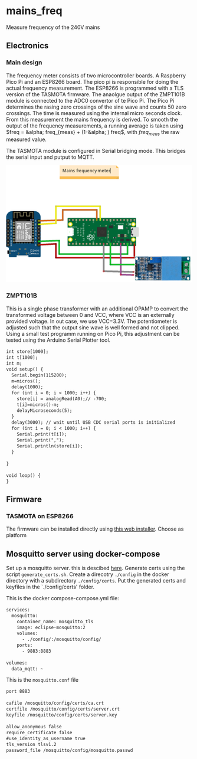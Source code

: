 # mains_freq
Measure frequency of the 240V mains

## Electronics

### Main design
The frequency meter consists of two microcontroller boards. A Raspberry Pico Pi and an ESP8266 board. The pico pi is responsible for doing the actual frequency measurement. The ESP8266 is programmed with a TLS version of the TASMOTA firmware. The anaolgue output of the ZMPT101B module is connected to the ADC0 convertor of te Pico Pi. The Pico Pi determines the rasing zero crossings of the sine wave and counts 50 zero crossings. The time is measured using the internal micro seconds clock. From this measurement the mains frequency is derived. To smooth the output of the frequency measurements, a running average is taken using $freq = &alpha; freq_{meas} + (1-&alpha; ) freq$, with $freq_{meas}$ the raw measured value. 

The TASMOTA module is configured in Serial bridging mode. This bridges the serial input and putput to MQTT. 

![Wire diagram frequency meter](images/mains_frequency_meter_bb.png)

### ZMPT101B
This is a single phase transformer with an additional OPAMP to convert the transformed voltage between 0 and VCC, where VCC is an externally provided voltage. In out case, we use VCC=3.3V. The potentiometer is adjusted such that the output sine wave is well formed and not clipped. Using a small test programm running on Pico Pi, this adjustment can be tested using the Arduino Serial Plotter tool.

```
int store[1000];
int t[1000];
int m;
void setup() {
  Serial.begin(115200);
  m=micros();
  delay(1000);
  for (int i = 0; i < 1000; i++) {
    store[i] = analogRead(A0);// -700;
    t[i]=micros()-m;
    delayMicroseconds(5);
  }
  delay(3000); // wait until USB CDC serial ports is initialized
  for (int i = 0; i < 1000; i++) {
    Serial.print(t[i]);
    Serial.print(",");
    Serial.println(store[i]);
  }

}

void loop() {
}

```

## Firmware
### TASMOTA on ESP8266
The firmware can be installed directly using [this web installer](https://tasmota.github.io/install/). Choose as platform

## Mosquitto server using docker-compose

Set up a mosquitto server. this is descibed [here](https://medium.com/himinds/mqtt-broker-with-secure-tls-and-docker-compose-708a6f483c92). Generate certs using the script `generate_certs.sh`. Create a direcotry `./config` in the docker directory with a subdirectory `./config/certs`. Put the generated certs and keyfiles in the `./config/certs' folder.

This is the docker compose-compose.yml file:
```
services:
  mosquitto:
    container_name: mosquitto_tls
    image: eclipse-mosquitto:2
    volumes:
      - ./config/:/mosquitto/config/
    ports:
      - 9883:8883

volumes:
  data_mqtt: ~
```

This is the `mosquitto.conf` file
```
port 8883

cafile /mosquitto/config/certs/ca.crt
certfile /mosquitto/config/certs/server.crt
keyfile /mosquitto/config/certs/server.key

allow_anonymous false
require_certificate false
#use_identity_as_username true
tls_version tlsv1.2
password_file /mosquitto/config/mosquitto.passwd
```
